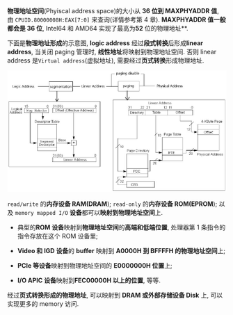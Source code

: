 
**物理地址空间**(Phyiscal address space)的大小从 **36 位到 MAXPHYADDR 值**, 由 `CPUID.80000008H:EAX[7:0]` 来查询(详情参考第 4 章). **MAXPHYADDR 值一般都会是 36 位**, Intel64 和 AMD64 实现了最高为**52** 位的物理地址**.

下面是**物理地址形成**的示意图, **logic address** 经过**段式转换**后形成**linear address**, 当关闭 paging 管理时, **线性地址**将映射到物理地址空间. 否则 linear address 是`Virtual address`(虚拟地址), 需要经过**页式转换**形成物理地址.

![config](./images/3.png)

`read/write` 的**内存设备 RAM(DRAM**); `read-only` 的**内存设备 ROM(EPROM**); 以及 `memory mapped I/O` **设备**都可以**映射到物理地址空间**上.

* 典型的**ROM 设备**映射到**物理地址空间**的**高端和低端位置**, 处理器第 1 条指令的指令存放在这个 ROM 设备里;

* **Video 和 IGD 设备**的 **buffer** 映射到 **A0000H 到 BFFFFH 的物理地址空间**上;

* **PCIe 等设备**映射到物理地址空间的 **E0000000H 位置**上;

* **I/O APIC 设备**映射到**FEC00000H 以上的位置**, 等等.

经过**页式转换形成的物理地址**, 可以映射到 **DRAM 或外部存储设备 Disk** 上, 可以实现更多的 memory 访问.